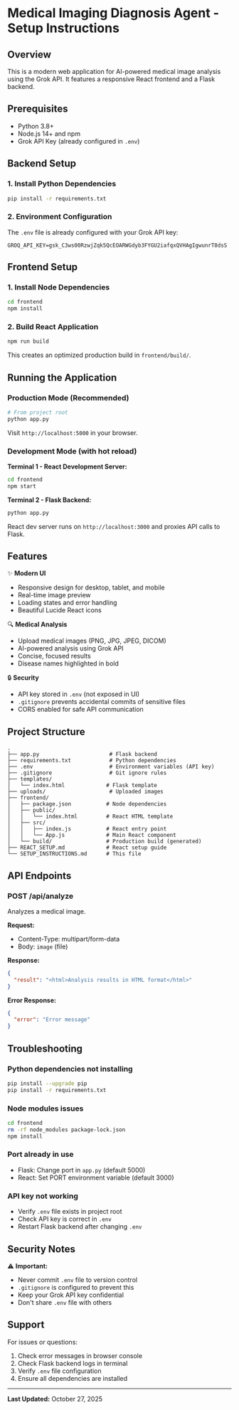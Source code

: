 # Medical Imaging Diagnosis Agent - Setup Instructions

## Overview
This is a modern web application for AI-powered medical image analysis using the Grok API. It features a responsive React frontend and a Flask backend.

## Prerequisites
- Python 3.8+
- Node.js 14+ and npm
- Grok API Key (already configured in `.env`)

## Backend Setup

### 1. Install Python Dependencies
```bash
pip install -r requirements.txt
```

### 2. Environment Configuration
The `.env` file is already configured with your Grok API key:
```
GROQ_API_KEY=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
```

## Frontend Setup

### 1. Install Node Dependencies
```bash
cd frontend
npm install
```

### 2. Build React Application
```bash
npm run build
```

This creates an optimized production build in `frontend/build/`.

## Running the Application

### Production Mode (Recommended)
```bash
# From project root
python app.py
```
Visit `http://localhost:5000` in your browser.

### Development Mode (with hot reload)

**Terminal 1 - React Development Server:**
```bash
cd frontend
npm start
```

**Terminal 2 - Flask Backend:**
```bash
python app.py
```

React dev server runs on `http://localhost:3000` and proxies API calls to Flask.

## Features

✨ **Modern UI**
- Responsive design for desktop, tablet, and mobile
- Real-time image preview
- Loading states and error handling
- Beautiful Lucide React icons

🔍 **Medical Analysis**
- Upload medical images (PNG, JPG, JPEG, DICOM)
- AI-powered analysis using Grok API
- Concise, focused results
- Disease names highlighted in bold

🔒 **Security**
- API key stored in `.env` (not exposed in UI)
- `.gitignore` prevents accidental commits of sensitive files
- CORS enabled for safe API communication

## Project Structure

```
.
├── app.py                      # Flask backend
├── requirements.txt            # Python dependencies
├── .env                        # Environment variables (API key)
├── .gitignore                  # Git ignore rules
├── templates/
│   └── index.html             # Flask template
├── uploads/                    # Uploaded images
├── frontend/
│   ├── package.json           # Node dependencies
│   ├── public/
│   │   └── index.html         # React HTML template
│   ├── src/
│   │   ├── index.js           # React entry point
│   │   └── App.js             # Main React component
│   └── build/                 # Production build (generated)
├── REACT_SETUP.md             # React setup guide
└── SETUP_INSTRUCTIONS.md      # This file
```

## API Endpoints

### POST /api/analyze
Analyzes a medical image.

**Request:**
- Content-Type: multipart/form-data
- Body: `image` (file)

**Response:**
```json
{
  "result": "<html>Analysis results in HTML format</html>"
}
```

**Error Response:**
```json
{
  "error": "Error message"
}
```

## Troubleshooting

### Python dependencies not installing
```bash
pip install --upgrade pip
pip install -r requirements.txt
```

### Node modules issues
```bash
cd frontend
rm -rf node_modules package-lock.json
npm install
```

### Port already in use
- Flask: Change port in `app.py` (default 5000)
- React: Set PORT environment variable (default 3000)

### API key not working
- Verify `.env` file exists in project root
- Check API key is correct in `.env`
- Restart Flask backend after changing `.env`

## Security Notes

⚠️ **Important:**
- Never commit `.env` file to version control
- `.gitignore` is configured to prevent this
- Keep your Grok API key confidential
- Don't share `.env` file with others

## Support

For issues or questions:
1. Check error messages in browser console
2. Check Flask backend logs in terminal
3. Verify `.env` file configuration
4. Ensure all dependencies are installed

---

**Last Updated:** October 27, 2025

